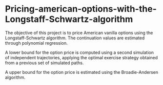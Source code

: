 # Pricing-american-options-with-the-Longstaff-Schwartz-algorithm

The objective of this project is to price American vanilla options using the Longstaff-Schwartz algorithm. The continuation values are estimated through polynomial regression.

A lower bound for the option price is computed using a second simulation of independent trajectories, applying the optimal exercise strategy obtained from a previous set of simulated paths.

A upper bound for the option price is estimated using the Broadie-Andersen algorithm.
